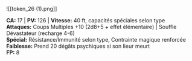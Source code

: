 
![[token_26 (1).png]]

**CA:** 17 | **PV:** 126 | **Vitesse:** 40 ft, capacités spéciales selon type  
**Attaques:** Coups Multiples +10 (2d8+5 + effet élémentaire) | Souffle Dévastateur (recharge 4-6)  
**Spécial:** Résistance/Immunité selon type, Contrainte magique renforcée  
**Faiblesse:** Prend 20 dégâts psychiques si son lieur meurt  
**FP:** 8